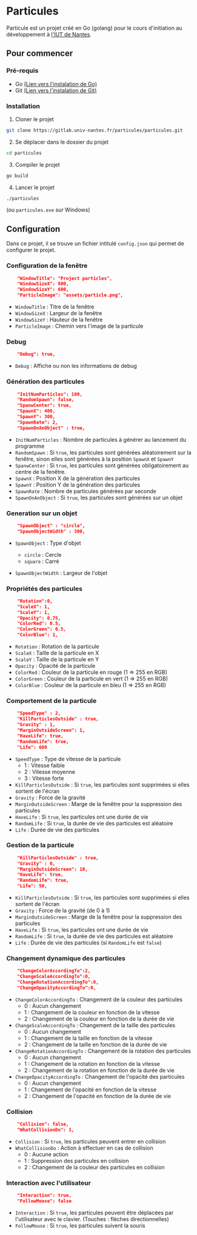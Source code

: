 # Particules
Particule est un projet créé en Go (golang) pour le cours d'initiation au développement à <a href="https://iutnantes.univ-nantes.fr">l'IUT de Nantes</a>.

## Pour commencer
### Pré-requis
- Go <a href="https://go.dev/doc/install">(Lien vers l'instalation de Go)</a>
- Git <a href="https://git-scm.com/book/fr/v2/Démarrage-rapide-Installation-de-Git">(Lien vers l'instalation de Git)</a>

### Installation
1. Cloner le projet
```bash
git clone https://gitlab.univ-nantes.fr/particules/particules.git
```
2. Se déplacer dans le dossier du projet
```bash
cd particules
```
3. Compiler le projet
```bash
go build
```
4. Lancer le projet
```bash
./particules
```
(ou ```particules.exe``` sur Windows)

## Configuration
Dans ce projet, il se trouve un fichier intitulé ```config.json``` qui permet de configurer le projet.

### Configuration de la fenêtre
```json
	"WindowTitle": "Project particles",
	"WindowSizeX": 800,
	"WindowSizeY": 600,
	"ParticleImage": "assets/particle.png",
````
- ```WindowTitle``` : Titre de la fenêtre
- ```WindowSizeX``` : Largeur de la fenêtre
- ```WindowSizeY``` : Hauteur de la fenêtre
- ```ParticleImage``` : Chemin vers l'image de la particule
### Debug
```json
	"Debug": true,
````
- ```Debug``` : Affiche ou non les informations de debug
### Génération des particules
```json
	"InitNumParticles": 100,
	"RandomSpawn": false,
	"SpanwCenter": true,
	"SpawnX": 400,
	"SpawnY": 300,
	"SpawnRate": 2,
	"SpawnOnAnObject" : true,
````
- ```InitNumParticles``` : Nombre de particules à générer au lancement du programme
- ```RandomSpawn``` : Si ```true```, les particules sont générées aléatoirement sur la fenêtre, sinon elles sont générées à la position ```SpawnX``` et ```SpawnY```
- ```SpanwCenter``` : Si ```true```, les particules sont générées obligatoirement au centre de la fenêtre.
- ```SpawnX``` : Position X de la génération des particules
- ```SpawnY``` : Position Y de la génération des particules
- ```SpawnRate``` : Nombre de particules générées par seconde
- ```SpawnOnAnObject``` : Si ```true```, les particules sont générées sur un objet
### Generation sur un objet
```json
	"SpawnObject" : "circle",
	"SpawnObjectWidth" : 300,
````
- ```SpawnObject``` : Type d'objet
	- ```circle``` : Cercle
	- ```square``` : Carré

- ```SpawnObjectWidth``` : Largeur de l'objet

### Propriétés des particules
```json
	"Rotation":0,
	"ScaleX": 1,
	"ScaleY": 1,
	"Opacity": 0.75,
	"ColorRed": 0.5,
	"ColorGreen": 0.5,
	"ColorBlue": 1,
````
- ```Rotation``` : Rotation de la particule
- ```ScaleX``` : Taille de la particule en X
- ```ScaleY``` : Taille de la particule en Y
- ```Opacity``` : Opacité de la particule
- ```ColorRed``` : Couleur de la particule en rouge (1 => 255 en RGB)
- ```ColorGreen``` : Couleur de la particule en vert (1 => 255 en RGB)
- ```ColorBlue``` : Couleur de la particule en bleu (1 => 255 en RGB)
### Comportement de la particule 
```json
	"SpeedType" : 2,
	"KillParticlesOutside" : true,
	"Gravity" : 1,
	"MarginOutsideScreen": 1,
	"HaveLife": true,
	"RandomLife": true,
	"Life": 600
````
- ```SpeedType``` : Type de vitesse de la particule
    - 1 : Vitesse faible
    - 2 : Vitesse moyenne
    - 3 : Vitesse forte
- ```KillParticlesOutside``` : Si ```true```, les particules sont supprimées si elles sortent de l'écran
- ```Gravity``` : Force de la gravité
- ```MarginOutsideScreen``` : Marge de la fenêtre pour la suppression des particules
- ```HaveLife``` : Si ```true```, les particules ont une durée de vie
- ```RandomLife``` : Si ```true```, la durée de vie des particules est aléatoire
- ```Life``` : Durée de vie des particules

### Gestion de la particule 
```json
	"KillParticlesOutside" : true,
	"Gravity" : 0,
	"MarginOutsideScreen": 10,
	"HaveLife": true,
	"RandomLife": true,
	"Life": 50,
```
- ```KillParticlesOutside``` : Si ```true```, les particules sont supprimées si elles sortent de l'écran
- ```Gravity``` : Force de la gravité (de 0 à 1)
- ```MarginOutsideScreen``` : Marge de la fenêtre pour la suppression des particules
- ```HaveLife``` : Si ```true```, les particules ont une durée de vie
- ```RandomLife``` : Si ```true```, la durée de vie des particules est aléatoire
- ```Life``` : Durée de vie des particules (si ```RandomLife``` est ```false```)

### Changement dynamique des particules
```json
	"ChangeColorAccordingTo":2,
	"ChangeScaleAccordingTo":0,
	"ChangeRotationAccordingTo":0,
	"ChangeOpacityAccordingTo":0,
````
- ```ChangeColorAccordingTo``` : Changement de la couleur des particules
	- 0 : Aucun changement
	- 1 : Changement de la couleur en fonction de la vitesse
	- 2 : Changement de la couleur en fonction de la durée de vie
- ```ChangeScaleAccordingTo``` : Changement de la taille des particules
	- 0 : Aucun changement
	- 1 : Changement de la taille en fonction de la vitesse
	- 2 : Changement de la taille en fonction de la durée de vie
- ```ChangeRotationAccordingTo``` : Changement de la rotation des particules
	- 0 : Aucun changement
	- 1 : Changement de la rotation en fonction de la vitesse
	- 2 : Changement de la rotation en fonction de la durée de vie
- ```ChangeOpacityAccordingTo``` : Changement de l'opacité des particules
	- 0 : Aucun changement
	- 1 : Changement de l'opacité en fonction de la vitesse
	- 2 : Changement de l'opacité en fonction de la durée de vie

### Collision 
```json
	"Collision": false,
	"WhatCollisionDo": 1,
```
- ```Collision``` : Si ```true```, les particules peuvent entrer en collision
- ```WhatCollisionDo``` : Action à effectuer en cas de collision
	- 0 : Aucune action
	- 1 : Suppression des particules en collision
	- 2 : Changement de la couleur des particules en collision
### Interaction avec l'utilisateur 
```json
	"Interaction": true,
	"FollowMouse": false
```
- ```Interaction``` : Si ```true```, les particules peuvent être déplacées par l'utilisateur avec le clavier. (Touches : flèches directionnelles)
- ```FollowMouse``` : Si ```true```, les particules suivent la souris
